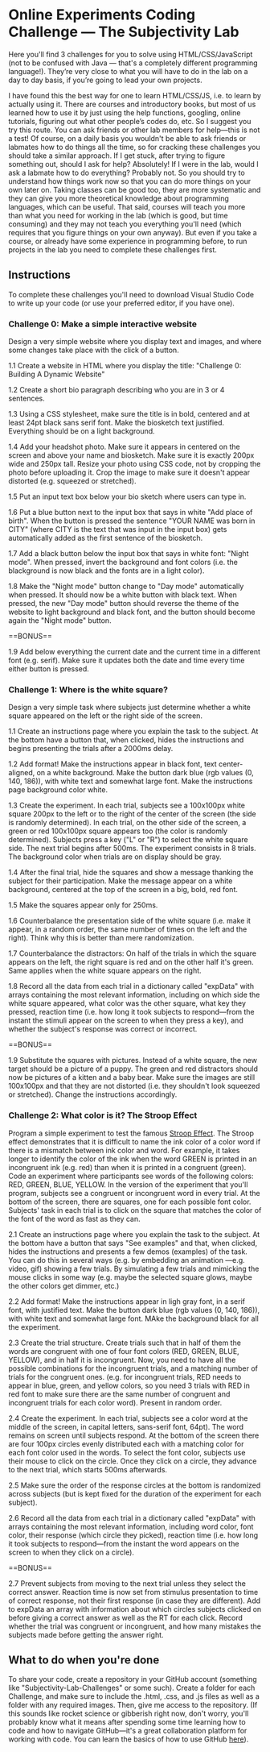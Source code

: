 # Online Experiments Coding Challenge — The Subjectivity Lab

Here you'll find 3 challenges for you to solve using HTML/CSS/JavaScript (not to be confused with Java — that's a completely different programming language!). They’re very close to what you will have to do in the lab on a day to day basis, if you’re going to lead your own projects. 

I have found this the best way for one to learn HTML/CSS/JS, i.e. to learn by actually using it. There are courses and introductory books, but most of us learned how to use it by just using the help functions, googling, online tutorials, figuring out what other people’s codes do, etc. So I suggest you try this route. You can ask friends or other lab members for help—this is not a test! Of course, on a daily basis you wouldn't be able to ask friends or labmates how to do things all the time, so for cracking these challenges you should take a similar approach. If I get stuck, after trying to figure something out, should I ask for help? Absolutely! If I were in the lab, would I ask a labmate how to do everything? Probably not. So you should try to understand how things work now so that you can do more things on your own later on. Taking classes can be good too, they are more systematic and they can give you more theoretical knowledge about programming languages, which can be useful. That said, courses will teach you more than what you need for working in the lab (which is good, but time consuming) and they may not teach you everything you'll need (which requires that you figure things on your own anyway). But even if you take a course, or already have some experience in programming before, to run projects in the lab you need to complete these challenges first. 


## Instructions

To complete these challenges you'll need to download Visual Studio Code to write up your code (or use your preferred editor, if you have one). 

### Challenge 0: Make a simple interactive website
Design a very simple website where you display text and images, and where some changes take place with the click of a button.

1.1 Create a website in HTML where you display the title: "Challenge 0: Building A Dynamic Website"

1.2 Create a short bio paragraph describing who you are in 3 or 4 sentences. 

1.3 Using a CSS stylesheet, make sure the title is in bold, centered and at least 24pt black sans serif font. Make the biosketch text justified. Everything should be on a light background.

1.4 Add your headshot photo. Make sure it appears in centered on the screen and above your name and biosketch. Make sure it is exactly 200px wide and 250px tall. Resize your photo using CSS code, not by cropping the photo before uploading it. Crop the image to make sure it doesn't appear distorted (e.g. squeezed or stretched).

1.5 Put an input text box below your bio sketch where users can type in.

1.6 Put a blue button next to the input box that says in white "Add place of birth". When the button is pressed the sentence "YOUR NAME was born in CITY" (where CITY is the text that was input in the input box) gets automatically added as the first sentence of the biosketch.

1.7 Add a black button below the input box that says in white font: "Night mode". When pressed, invert the background and font colors (i.e. the blackground is now black and the fonts are in a light color).

1.8 Make the "Night mode" button change to "Day mode" automatically when pressed. It should now be a white button with black text. When pressed, the new "Day mode" button should reverse the theme of the website to light background and black font, and the button should become again the "Night mode" button. 

==BONUS==

1.9 Add below everything the current date and the current time in a different font (e.g. serif). Make sure it updates both the date and time every time either button is pressed.

### Challenge 1: Where is the white square?

Design a very simple task where subjects just determine whether a white square appeared on the left or the right side of the screen. 

1.1 Create an instructions page where you explain the task to the subject. At the bottom have a button that, when clicked, hides the instructions and begins presenting the trials after a 2000ms delay. 

1.2 Add format! Make the instructions appear in black font, text center-aligned, on a white background. Make the button dark blue (rgb values (0, 140, 186)), with white text and somewhat large font. Make the instructions page background color white.

1.3 Create the experiment. In each trial, subjects see a 100x100px white square 200px to the left or to the right of the center of the screen (the side is randomly determined). In each trial, on the other side of the screen, a green or red 100x100px square appears too (the color is randomly determined). Subjects press a key ("L" or "R") to select the white square side. The next trial begins after 500ms. The experiment consists in 8 trials. The background color when trials are on display should be gray.

1.4 After the final trial, hide the squares and show a message thanking the subject for their participation. Make the message appear on a white background, centered at the top of the screen in a big, bold, red font.

1.5 Make the squares appear only for 250ms.

1.6 Counterbalance the presentation side of the white square (i.e. make it appear, in a random order, the same number of times on the left and the right). Think why this is better than mere randomization.

1.7 Counterbalance the distractors: On half of the trials in which the square appears on the left, the right square is red and on the other half it's green. Same applies when the white square appears on the right.

1.8 Record all the data from each trial in a dictionary called "expData" with arrays containing the most relevant information, including on which side the white square appeared, what color was the other square, what key they pressed, reaction time (i.e. how long it took subjects to respond—from the instant the stimuli appear on the screen to when they press a key), and whether the subject's response was correct or incorrect.

==BONUS==

1.9 Substitute the squares with pictures. Instead of a white square, the new target should be a picture of a puppy. The green and red distractors should now be pictures of a kitten and a baby bear. Make sure the images are still 100x100px and that they are not distorted (i.e. they shouldn't look squeezed or stretched). Change the instructions accordingly.

### Challenge 2: What color is it? The Stroop Effect

Program a simple experiment to test the famous [Stroop Effect](https://en.wikipedia.org/wiki/Stroop_effect). The Stroop effect demonstrates that it is difficult to name the ink color of a color word if there is a mismatch between ink color and word. For example, it takes longer to identify the color of the ink when the word GREEN is printed in an incongruent ink (e.g. red) than when it is printed in a congruent (green). Code an experiment where participants see words of the following colors: RED, GREEN, BLUE, YELLOW. In the version of the experiment that you'll program, subjects see a congruent or incongruent word in every trial. At the bottom of the screen, there are squares, one for each possible font color. Subjects' task in each trial is to click on the square that matches the color of the font of the word as fast as they can.

2.1 Create an instructions page where you explain the task to the subject. At the bottom have a button that says "See examples" and that, when clicked, hides the instructions and presents a few demos (examples) of the task. You can do this in several ways (e.g. by embedding an animation —e.g. video, gif) showing a few trials. By simulating a few trials and mimicking the mouse clicks in some way (e.g. maybe the selected square glows, maybe the other colors get dimmer, etc.)

2.2 Add format! Make the instructions appear in ligh gray font, in a serif font, with justified text. Make the button dark blue (rgb values (0, 140, 186)), with white text and somewhat large font. MAke the background black for all the experiment.

2.3 Create the trial structure. Create trials such that in half of them the words are congruent with one of four font colors (RED, GREEN, BLUE, YELLOW), and in half it is incongruent. Now, you need to have all the possible combinations for the incongruent trials, and a matching number of trials for the congruent ones. (e.g. for incongruent trials, RED needs to appear in blue, green, and yellow colors, so you need 3 trials with RED in red font to make sure there are the same number of congruent and incongruent trials for each color word). Present in random order.

2.4 Create the experiment. In each trial, subjects see a color word at the middle of the screen, in capital letters, sans-serif font, 64pt). The word remains on screen until subjects respond. At the bottom of the screen there are four 100px circles evenly distributed each with a matching color for each font color used in the words. To select the font color, subjects use their mouse to click on the circle. Once they click on a circle, they advance to the next trial, which starts 500ms afterwards.

2.5 Make sure the order of the response circles at the bottom is randomized across subjects (but is kept fixed for the duration of the experiment for each subject).

2.6 Record all the data from each trial in a dictionary called "expData" with arrays containing the most relevant information, including word color, font color, their response (which circle they picked), reaction time (i.e. how long it took subjects to respond—from the instant the word appears on the screen to when they click on a circle).

==BONUS==

2.7 Prevent subjects from moving to the next trial unless they select the correct answer. Reaction time is now set from stimulus presentation to time of correct response, not their first response (in case they are different). Add to expData an array with information about which circles subjects clicked on before giving a correct answer as well as the RT for each click. Record whether the trial was congruent or incongruent, and how many mistakes the subjects made before getting the answer right.

## What to do when you're done

To share your code, create a repository in your GitHub account (something like "Subjectivity-Lab-Challenges" or some such). Create a folder for each Challenge, and make sure to include the .html, .css, and .js files as well as a folder with any required images. Then, give me access to the repository. (If this sounds like rocket science or gibberish right now, don't worry, you'll probably know what it means after spending some time learning how to code and how to navigate GitHub—it's a great collaboration platform for working with code. You can learn the basics of how to use GitHub [here](https://guides.github.com/activities/hello-world/)).
